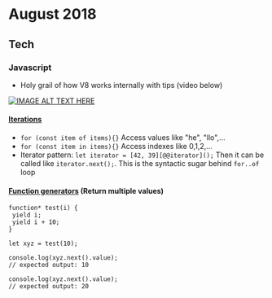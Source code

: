 August 2018
==========

Tech
----


### Javascript

  - Holy grail of how V8 works internally with tips (video below)
 
  [![IMAGE ALT TEXT HERE](https://img.youtube.com/vi/EhpmNyR2Za0/0.jpg)](https://www.youtube.com/watch?v=EhpmNyR2Za0)
  
  #### [Iterations](https://youtu.be/DqMFX91ToLw?t=22m23s)
  
  - `for (const item of items){}` Access values like "he", "llo",...
  - `for (const item in items){}` Access indexes like 0,1,2,...
  - Iterator pattern: `let iterator = [42, 39][@@iterator]();` Then it can be called like `iterator.next();`. This is the syntactic sugar behind `for..of` loop
  
   #### [Function generators](https://developer.mozilla.org/en-US/docs/Web/JavaScript/Reference/Statements/function*) (Return multiple values)
   
 ```
function* test(i) {
  yield i;
  yield i + 10;
}

let xyz = test(10);

console.log(xyz.next().value);
// expected output: 10

console.log(xyz.next().value);
// expected output: 20
  ```
  
